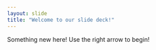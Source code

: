 ```yaml
---
layout: slide
title: "Welcome to our slide deck!"
---
```

Something new here!
Use the right arrow to begin!
